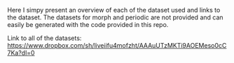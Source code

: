 Here I simpy present an overview of each of the dataset used and links to the dataset. The datasets for morph and periodic are not provided and can easily be generated with the code provided in this repo. 


Link to all of the datasets: https://www.dropbox.com/sh/liveiifu4mofzht/AAAuUTzMKTi9AOEMeso0cC7Ka?dl=0






